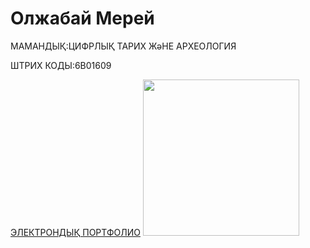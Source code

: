 <HTML>
<HEAD>
  <TITLE> МЕНІҢ САЙТЫМ </TITLE>
</HEAD>
<BODY>
  <P><H1> Олжабай Мерей </H1></P>
  <P> МАМАНДЫҚ:ЦИФРЛЫҚ ТАРИХ ЖәНЕ АРХЕОЛОГИЯ </P>
  <P> ШТРИХ КОДЫ:6В01609 </P>
  <A HREF="https://olzhabaymikosh.wixsite.com/my-site-1">ЭЛЕКТРОНДЫҚ ПОРТФОЛИО</A>
  <IMG SRC="https://static.wixstatic.com/media/fee9c2_2fb9aa1648ba43afa8a95a702dbb5d0c~mv2.jpeg/v1/fill/w_499,h_665,al_c,q_80,usm_0.66_1.00_0.01,enc_auto/WhatsApp%20Image%202024-03-13%20at%2009_59_11.jpeg" width="250"/>  
</BODY>
</HTML>
